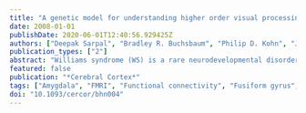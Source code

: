 ```yaml
---
title: "A genetic model for understanding higher order visual processing: Functional interactions of the ventral visual stream in williams syndrome"
date: 2008-01-01
publishDate: 2020-06-01T12:40:56.929425Z
authors: ["Deepak Sarpal", "Bradley R. Buchsbaum", "Philip D. Kohn", "J. Shane Kippenhan", "Carolyn B. Mervis", "Colleen A. Morris", "Andreas Meyer-Lindenberg", "Karen Faith Berman"]
publication_types: ["2"]
abstract: "Williams syndrome (WS) is a rare neurodevelopmental disorder caused by a 1.6 Mb microdeletion on chromosome 7q11.23 and characterized by hypersocial personality and prominent visuospatial construction impairments. Previous WS studies have identified functional and structural abnormalities in the hippocampal formation, prefrontal regions crucial for amygdala regulation and social cognition, and the dorsal visual stream, notably the intraparietal sulcus (IPS). Although aberrant ventral stream activation has not been found in WS, object-related visual information that is processed in the ventral stream is a critical source of input into these abnormal regions. The present study, therefore, examined neural interactions of ventral stream areas in WS. Using a passive face- and house-viewing paradigm, activation and functional connectivity of stimulus-selective regions in fusiform and parahippocampal gyri, respectively, were investigated. During house viewing, significant activation differences were observed between participants with WS and a matched control group in IPS. Abnormal functional connectivity was found between parahippocampal gyrus and parietal cortex and between fusiform gyrus and a network of brain regions including amygdala and portions of prefrontal cortex. These results indicate that abnormal upstream visual object processing may contribute to the complex cognitive/behavioral phenotype in WS and provide a systems-level characterization of genetically mediated abnormalities of neural interactions."
featured: false
publication: "*Cerebral Cortex*"
tags: ["Amygdala", "FMRI", "Functional connectivity", "Fusiform gyrus", "Intraparietal sulcus", "Parahippocampal gyrus"]
doi: "10.1093/cercor/bhn004"
---
```


